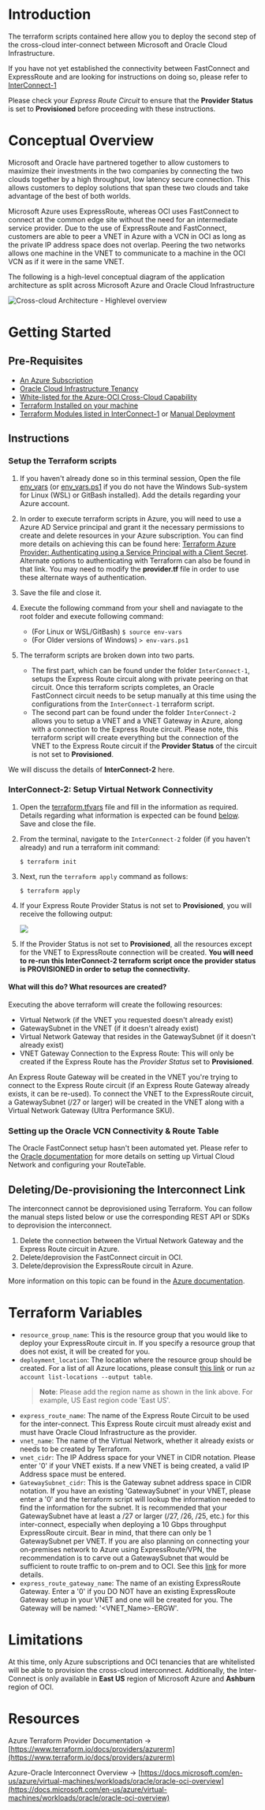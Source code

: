 # Introduction

The terraform scripts contained here allow you to deploy the second step of the cross-cloud inter-connect between Microsoft and Oracle Cloud Infrastructure.

If you have not yet established the connectivity between FastConnect and ExpressRoute and are looking for instructions on doing so, please refer to [InterConnect-1](azure-oci-cloud-interconnect/tree/master/InterConnect-1)

Please check your *Express Route Circuit* to ensure that the **Provider Status** is set to **Provisioned** before proceeding with these instructions.

# Conceptual Overview

Microsoft and Oracle have partnered together to allow customers to maximize their investments in the two companies by connecting the two clouds together by a high throughput, low latency secure connection. This allows customers to deploy solutions that span these two clouds and take advantage of the best of both worlds.

Microsoft Azure uses ExpressRoute, whereas OCI uses FastConnect to connect at the common edge site without the need for an intermediate service provider. Due to the use of ExpressRoute and FastConnect, customers are able to peer a VNET in Azure with a VCN in OCI as long as the private IP address space does not overlap. Peering the two networks allows one machine in the VNET to communicate to a machine in the OCI VCN as if it were in the same VNET.

The following is a high-level conceptual diagram of the application architecture as split across Microsoft Azure and Oracle Cloud Infrastructure

![Cross-cloud Architecture - Highlevel overview](./../_images/cross-cloud.png)

# Getting Started

## Pre-Requisites

- [An Azure Subscription](https://azure.microsoft.com/en-us/free/)
- [Oracle Cloud Infrastructure Tenancy](https://cloud.oracle.com/en_US/tryit)
- [White-listed for the Azure-OCI Cross-Cloud Capability](<linkTBD>)
- [Terraform Installed on your machine](https://www.terraform.io/downloads.html)
- [Terraform Modules listed in InterConnect-1](azure-oci-cloud-interconnect/tree/master/InterConnect-1) or [Manual Deployment](https://docs.microsoft.com/en-us/azure/virtual-machines/workloads/oracle/configure-azure-oci-networking#configure-direct-connectivity-between-expressroute-and-fastconnect)

## Instructions

### Setup the Terraform scripts

1. If you haven't already done so in this terminal session, Open the file [env_vars](./../env_vars) (or [env_vars.ps1](./../env_vars.ps1) if you do not have the Windows Sub-system for Linux (WSL) or GitBash installed). Add the details regarding your Azure account.

1. In order to execute terraform scripts in Azure, you will need to use a Azure AD Service principal and grant it the necessary permissions to create and delete resources in your Azure subscription. You can find more details on achieving this can be found here: [Terraform Azure Provider: Authenticating using a Service Principal with a Client Secret](https://www.terraform.io/docs/providers/azurerm/auth/service_principal_client_secret.html). Alternate options to authenticating with Terraform can also be found in that link. You may need to modify the **provider.tf** file in order to use these alternate ways of authentication.

1. Save the file and close it.

1. Execute the following command from your shell and naviagate to the root folder and execute following command:
    - (For Linux or WSL/GitBash) `$ source env-vars`
    - (For Older versions of Windows) `> env-vars.ps1`

1. The terraform scripts are broken down into two parts. 
    - The first part, which can be found under the folder `InterConnect-1`, setups the Express Route circuit along with private peering on that circuit. Once this terraform scripts completes, an Oracle FastConnect circuit needs to be setup manually at this time using the configurations from the `InterConnect-1` terraform script.
    - The second part can be found under the folder `InterConnect-2` allows you to setup a VNET and a VNET Gateway in Azure, along with a connection to the Express Route circuit. Please note, this terraform script will create everything but the connection of the VNET to the Express Route circuit if the **Provider Status** of the circuit is not set to    **Provisioned**.

We will discuss the details of **InterConnect-2** here.

### InterConnect-2: Setup Virtual Network Connectivity

1. Open the [terraform.tfvars](./terraform.tfvars) file and fill in the information as required. Details regarding what information is expected can be found [below](#expressroutecircuit). Save and close the file.

1. From the terminal, navigate to the `InterConnect-2` folder (if you haven't already) and run a terraform init command:
    
    `$ terraform init`

1. Next, run the `terraform apply` command as follows:

    `$ terraform apply`

1. If your Express Route Provider Status is not set to **Provisioned**, you will receive the following output:

    ![](./../_images/gateway_connection_output.png)

1. If the Provider Status is not set to **Provisioned**, all the resources except for the VNET to ExpressRoute connection will be created. **You will need to re-run this InterConnect-2 terraform script once the provider status is PROVISIONED in order to setup the connectivity.**

#### What will this do? What resources are created?

Executing the above terraform will create the following resources: 

- Virtual Network (if the VNET you requested doesn't already exist)
- GatewaySubnet in the VNET (if it doesn't already exist)
- Virtual Network Gateway that resides in the GatewaySubnet (if it doesn't already exist)
- VNET Gateway Connection to the Express Route: This will only be created if the Express Route has the *Provider Status* set to **Provisioned**.

An Express Route Gateway will be created in the VNET you're trying to connect to the Express Route circuit (if an Express Route Gateway already exists, it can be re-used). To connect the VNET to the ExpressRoute circuit, a GatewaySubnet (/27 or larger) will be created in the VNET along with a Virtual Network Gateway (Ultra Performance SKU).

### Setting up the Oracle VCN Connectivity & Route Table

The Oracle FastConnect setup hasn't been automated yet. Please refer to the [Oracle documentation](https://docs.cloud.oracle.com/iaas/Content/Network/Concepts/azure.htm) for more details on setting up Virtual Cloud Network and configuring your RouteTable.

## Deleting/De-provisioning the Interconnect Link

The interconnect cannot be deprovisioned using Terraform. You can follow the manual steps listed below or use the corresponding REST API or SDKs to deprovision the interconnect.

1. Delete the connection between the Virtual Network Gateway and the Express Route circuit in Azure.
1. Delete/deprovision the FastConnect circuit in OCI.
1. Delete/deprovision the ExpressRoute circuit in Azure.

More information on this topic can be found in the [Azure documentation](https://docs.microsoft.com/en-us/azure/virtual-machines/workloads/oracle/configure-azure-oci-networking).

# Terraform Variables

- `resource_group_name`: This is the resource group that you would like to deploy your ExpressRoute circuit in. If you specify a resource group that does not exist, it will be created for you.
- `deployment_location`: The location where the resource group should be created. For a list of all Azure locations, please consult [this link](http://azure.microsoft.com/en-us/regions/) or run `az account list-locations --output table`.
    > **Note**: Please add the region name as shown in the link above. For example, US East region code 'East US'.
- `express_route_name`: The name of the Express Route Circuit to be used for the inter-connect. This Express Route circuit must already exist and must have Oracle Cloud Infrastructure as the provider.
- `vnet_name`: The name of the Virtual Network, whether it already exists or needs to be created by Terraform.
- `vnet_cidr`: The IP Address space for your VNET in CIDR notation. Please enter '0' if your VNET exists. If a new VNET is being created, a valid IP Address space must be entered.
- `GatewaySubnet_cidr`: This is the Gateway subnet address space in CIDR notation. If you have an existing 'GatewaySubnet' in your VNET, please enter a '0' and the terraform script will lookup the information needed to find the information for the subnet. It is recommended that your GatewaySubnet have at least a /27 or larger (/27, /26, /25, etc.) for this inter-connect, especially when deploying a 10 Gbps throughput ExpressRoute circuit. Bear in mind, that there can only be 1 GatewaySubnet per VNET. If you are also planning on connecting your on-premises network to Azure using ExpressRoute/VPN, the recommendation is to carve out a GatewaySubnet that would be sufficient to route traffic to on-prem and to OCI. See this [link](https://docs.microsoft.com/en-us/azure/vpn-gateway/vpn-gateway-about-vpn-gateway-settings#requirements) for more details.
- `express_route_gateway_name`: The name of an existing ExpressRoute Gateway. Enter a '0' if you DO NOT have an existing ExpressRoute Gateway setup in your VNET and one will be created for you. The Gateway will be named: '<VNET_Name>-ERGW'.

# Limitations

At this time, only Azure subscriptions and OCI tenancies that are whitelisted will be able to provision the cross-cloud interconnect. Additionally, the Inter-Connect is only available in **East US** region of Microsoft Azure and **Ashburn** region of OCI.

# Resources

Azure Terraform Provider Documentation -> [https://www.terraform.io/docs/providers/azurerm](https://www.terraform.io/docs/providers/azurerm)

Azure-Oracle Interconnect Overview -> [https://docs.microsoft.com/en-us/azure/virtual-machines/workloads/oracle/oracle-oci-overview](https://docs.microsoft.com/en-us/azure/virtual-machines/workloads/oracle/oracle-oci-overview)